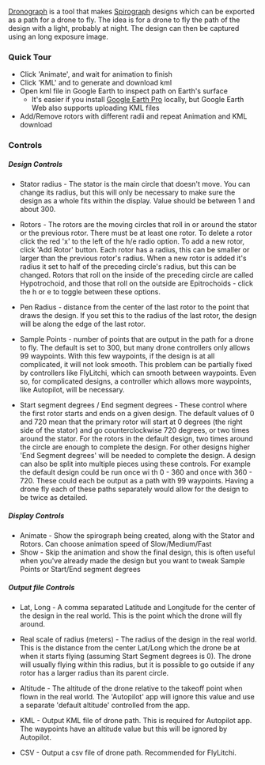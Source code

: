 

[Dronograph](https://parkertimmins.github.io/dronograph/index.html) is a tool that makes [Spirograph](https://en.wikipedia.org/wiki/Spirograph) designs which can be exported as a path for a drone to fly. The idea is for a drone to fly the path of the design with a light, probably at night. The design can then be captured using an long exposure image.

### Quick Tour
* Click 'Animate', and wait for animation to finish
* Click 'KML' and to generate and download kml
* Open kml file in Google Earth to inspect path on Earth's surface
    * It's easier if you install [Google Earth Pro](https://www.google.com/earth/versions/#download-pro) locally, but Google Earth Web also supports uploading KML files
* Add/Remove rotors with different radii and repeat Animation and KML download


### Controls
##### Design Controls

* Stator radius - The stator is the main circle that doesn't move. You can change its radius, but this will only be necessary to make sure the design as a whole fits within the display. Value should be between 1 and about 300.

* Rotors - The rotors are the moving circles that roll in or around the stator or the previous rotor. There must be at least one rotor. To delete a rotor click the red 'x' to the left of the h/e radio option. To add a new rotor, click 'Add Rotor' button. Each rotor has a radius, this can be smaller or larger than the previous rotor's radius. When a new rotor is added it's radius it set to half of the preceding
 circle's radius, but this can be changed. Rotors that roll on the inside of the preceding circle are called Hypotrochoid, and those that roll on the outside are Epitrochoids - click the h or e to toggle between these options.

* Pen Radius - distance from the center of the last rotor to the point that draws the design. If you set this to the radius of the last rotor, the design will be along the edge of the last rotor.

* Sample Points - number of points that are output in the path for a drone to fly. The default is set to 300, but many drone controllers only allows 99 waypoints. With this few waypoints, if the design is at all complicated, it will not look smooth. This problem can be partially fixed by controllers like FlyLitchi, which can smooth between waypoints. Even so, for complicated designs, a controller which allows more waypoints, like Autopilot, will be necessary.

* Start segment degrees / End segment degrees - These control where the first rotor starts and ends on a given design. The default values of 0 and 720 mean that the primary rotor will start at 0 degrees (the right side of the stator) and go counterclockwise 720 degrees, or two times around the stator. For the rotors in the default design, two times around the circle are enough to complete the design. For other designs higher 'End Segment degrees' will be needed to complete the design. A design can also be split into multiple pieces using these controls. For example the default design could be run once wi
th 0 - 360 and once with 360 - 720. These could each be output as a path with 99 waypoints. Having a drone fly each of these paths separately would allow for the design to be twice as detailed.



##### Display Controls
* Animate - Show the spirograph being created, along with the Stator and Rotors. Can choose animation speed of Slow/Medium/Fast
* Show - Skip the animation and show the final design, this is often useful when you've already made the design but you want to tweak Sample Points or Start/End segment degrees


##### Output file Controls
* Lat, Long - A comma separated Latitude and Longitude for the center of the design in the real world. This is the point which the drone will fly around.
* Real scale of radius (meters) - The radius of the design in the real world. This is the distance from the center Lat/Long which the drone be at when it starts flying (assuming Start Segment degrees is 0). The drone will usually flying within this radius, but it is possible to go outside if any rotor has a larger radius than its parent circle.
* Altitude - The altitude of the drone relative to the takeoff point when flown in the real world. The 'Autopilot' app will ignore this value and use a separate 'default altitude' controlled from the app.

* KML - Output KML file of drone path. This is required for Autopilot app. The waypoints have an altitude value but this will be ignored by Autopilot.
* CSV - Output a csv file of drone path. Recommended for FlyLitchi.



